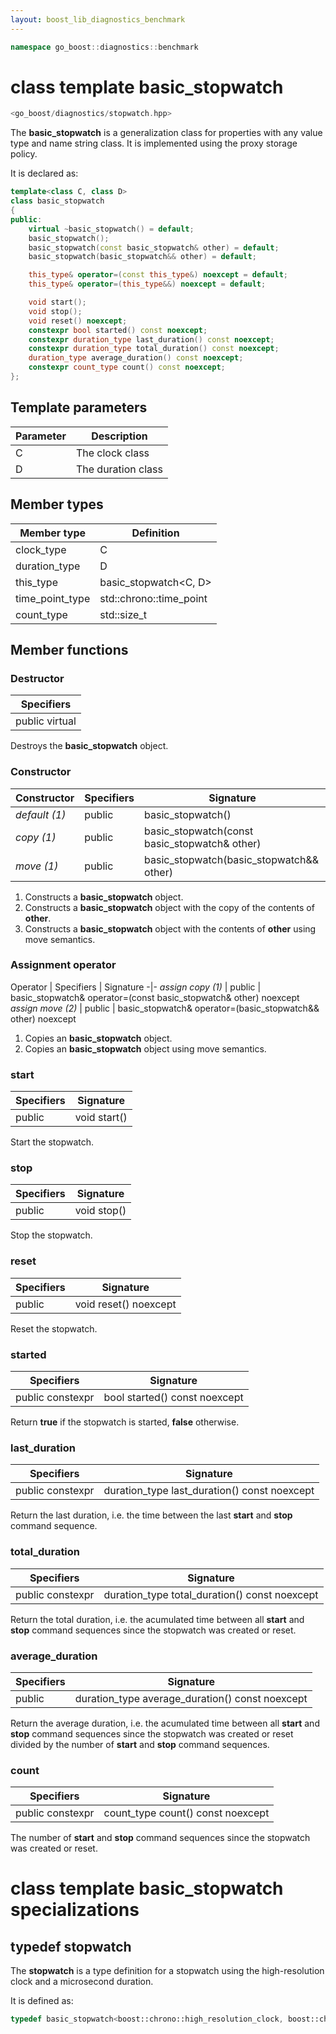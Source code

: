 ```yaml
---
layout: boost_lib_diagnostics_benchmark
---
```


```c++
namespace go_boost::diagnostics::benchmark
```

# class template basic_stopwatch

```c++
<go_boost/diagnostics/stopwatch.hpp>
```

The **basic_stopwatch** is a generalization class for properties with any value type and
name string class. It is implemented using the proxy storage policy.

It is declared as:

```c++
template<class C, class D>
class basic_stopwatch
{
public:
    virtual ~basic_stopwatch() = default;
    basic_stopwatch();
    basic_stopwatch(const basic_stopwatch& other) = default;
    basic_stopwatch(basic_stopwatch&& other) = default;

    this_type& operator=(const this_type&) noexcept = default;
    this_type& operator=(this_type&&) noexcept = default;

    void start();
    void stop();
    void reset() noexcept;
    constexpr bool started() const noexcept;
    constexpr duration_type last_duration() const noexcept;
    constexpr duration_type total_duration() const noexcept;
    duration_type average_duration() const noexcept;
    constexpr count_type count() const noexcept;
};
```

## Template parameters

Parameter | Description
-|-
C | The clock class
D | The duration class

## Member types

Member type | Definition
-|-
clock_type | C
duration_type | D
this_type | basic_stopwatch<C, D>
time_point_type | std\::chrono\::time_point<C>
count_type | std\::size_t

## Member functions

### Destructor

Specifiers |
-|
public virtual |

Destroys the **basic_stopwatch** object.

### Constructor

Constructor | Specifiers | Signature
-|-|-
*default (1)* | public | basic_stopwatch()
*copy (1)* | public | basic_stopwatch(const basic_stopwatch& other)
*move (1)* | public | basic_stopwatch(basic_stopwatch&& other)

1. Constructs a **basic_stopwatch** object.
2. Constructs a **basic_stopwatch** object with the copy of the contents of **other**.
3. Constructs a **basic_stopwatch** object with the contents of **other** using move semantics.

### Assignment operator

Operator | Specifiers | Signature
-|-
*assign copy (1)* | public | basic_stopwatch& operator=(const basic_stopwatch& other) noexcept
*assign move (2)* | public | basic_stopwatch& operator=(basic_stopwatch&& other) noexcept

1. Copies an **basic_stopwatch** object.
2. Copies an **basic_stopwatch** object using move semantics.

### start

Specifiers | Signature
-|-
public | void start()

Start the stopwatch.

### stop

Specifiers | Signature
-|-
public | void stop()

Stop the stopwatch.

### reset

Specifiers | Signature
-|-
public | void reset() noexcept

Reset the stopwatch.

### started

Specifiers | Signature
-|-
public constexpr | bool started() const noexcept

Return **true** if the stopwatch is started, **false** otherwise.

### last_duration

Specifiers | Signature
-|-
public constexpr | duration_type last_duration() const noexcept

Return the last duration, i.e. the time between the last **start**
and **stop** command sequence.

### total_duration

Specifiers | Signature
-|-
public constexpr | duration_type total_duration() const noexcept

Return the total duration, i.e. the acumulated time between all **start**
and **stop** command sequences since the stopwatch was created or reset.

### average_duration

Specifiers | Signature
-|-
public | duration_type average_duration() const noexcept

Return the average duration, i.e. the acumulated time between all **start**
and **stop** command sequences since the stopwatch was created or reset divided
by the number of **start** and **stop** command sequences.

### count

Specifiers | Signature
-|-
public constexpr | count_type count() const noexcept

The number of **start** and **stop** command sequences since the stopwatch was
created or reset.

# class template basic_stopwatch specializations

## typedef stopwatch

The **stopwatch** is a type definition for a stopwatch using the high-resolution
clock and a microsecond duration.

It is defined as:

```c++
typedef basic_stopwatch<boost::chrono::high_resolution_clock, boost::chrono::microseconds> stopwatch;
```

